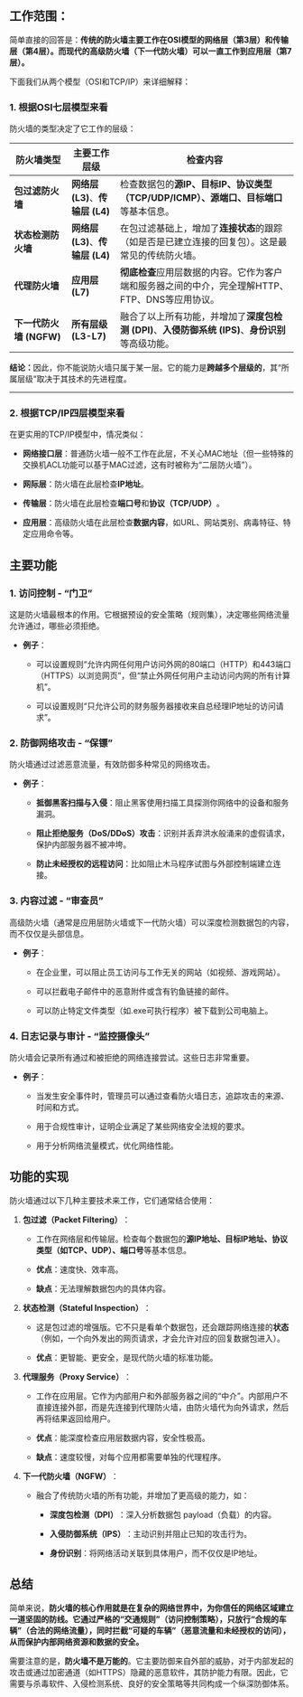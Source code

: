 ## 工作范围：

简单直接的回答是：​**传统的防火墙主要工作在OSI模型的网络层（第3层）和传输层（第4层）。而现代的高级防火墙（下一代防火墙）可以一直工作到应用层（第7层）。​**​

下面我们从两个模型（OSI和TCP/IP）来详细解释：

### 1. 根据OSI七层模型来看

防火墙的类型决定了它工作的层级：

|防火墙类型|主要工作层级|检查内容|
|---|---|---|
|​**包过滤防火墙**​|​**网络层 (L3)​**、**传输层 (L4)​**​|检查数据包的**源IP、目标IP、协议类型（TCP/UDP/ICMP）、源端口、目标端口**等基本信息。|
|​**状态检测防火墙**​|​**网络层 (L3)​**、**传输层 (L4)​**​|在包过滤基础上，增加了**连接状态**的跟踪（如是否是已建立连接的回复包）。这是最常见的传统防火墙。|
|​**代理防火墙**​|​**应用层 (L7)​**​|​**彻底检查**应用层数据的内容。它作为客户端和服务器之间的中介，完全理解HTTP、FTP、DNS等应用协议。|
|​**下一代防火墙 (NGFW)​**​|​**所有层级 (L3-L7)​**​|融合了以上所有功能，并增加了**深度包检测 (DPI)​**、**入侵防御系统 (IPS)​**、**身份识别**等高级功能。|

​**结论：​**​ 因此，你不能说防火墙只属于某一层。它的能力是**跨越多个层级的**，其“所属层级”取决于其技术的先进程度。

---

### 2. 根据TCP/IP四层模型来看

在更实用的TCP/IP模型中，情况类似：

- ​**网络接口层**​：普通防火墙一般不工作在此层，不关心MAC地址（但一些特殊的交换机ACL功能可以基于MAC过滤，这有时被称为“二层防火墙”）。
    
- ​**网际层**​：防火墙在此层检查**IP地址**。
    
- ​**传输层**​：防火墙在此层检查**端口号**和**协议（TCP/UDP）​**。
    
- ​**应用层**​：高级防火墙在此层检查**数据内容**，如URL、网站类别、病毒特征、特定应用命令等。
    

## 主要功能
### 1. 访问控制 - “门卫”

这是防火墙最根本的作用。它根据预设的安全策略（规则集），决定哪些网络流量允许通过，哪些必须拒绝。

- ​**例子**​：
    
    - 可以设置规则“允许内网任何用户访问外网的80端口（HTTP）和443端口（HTTPS）以浏览网页”，但“禁止外网任何用户主动访问内网的所有计算机”。
        
    - 可以设置规则“只允许公司的财务服务器接收来自总经理IP地址的访问请求”。
        
    

### 2. 防御网络攻击 - “保镖”

防火墙通过过滤恶意流量，有效防御多种常见的网络攻击。

- ​**例子**​：
    
    - ​**抵御黑客扫描与入侵**​：阻止黑客使用扫描工具探测你网络中的设备和服务漏洞。
        
    - ​**阻止拒绝服务（DoS/DDoS）攻击**​：识别并丢弃洪水般涌来的虚假请求，保护内部服务器不被冲垮。
        
    - ​**防止未经授权的远程访问**​：比如阻止木马程序试图与外部控制端建立连接。
        
    

### 3. 内容过滤 - “审查员”

高级防火墙（通常是应用层防火墙或下一代防火墙）可以深度检测数据包的内容，而不仅仅是头部信息。

- ​**例子**​：
    
    - 在企业里，可以阻止员工访问与工作无关的网站（如视频、游戏网站）。
        
    - 可以拦截电子邮件中的恶意附件或含有钓鱼链接的邮件。
        
    - 可以防止特定文件类型（如.exe可执行程序）被下载到公司电脑上。
        
    

### 4. 日志记录与审计 - “监控摄像头”

防火墙会记录所有通过和被拒绝的网络连接尝试。这些日志非常重要。

- ​**例子**​：
    
    - 当发生安全事件时，管理员可以通过查看防火墙日志，追踪攻击的来源、时间和方式。
        
    - 用于合规性审计，证明企业满足了某些网络安全法规的要求。
        
    - 用于分析网络流量模式，优化网络性能。
        
    
## 功能的实现

防火墙通过以下几种主要技术来工作，它们通常结合使用：

1. ​**包过滤（Packet Filtering）​**​：
    
    - 工作在网络层和传输层。检查每个数据包的**源IP地址、目标IP地址、协议类型（如TCP、UDP）、端口号**等基本信息。
        
    - ​**优点**​：速度快、效率高。
        
    - ​**缺点**​：无法理解数据包内的具体内容。
        
    
2. ​**状态检测（Stateful Inspection）​**​：
    
    - 这是包过滤的增强版。它不只是看单个数据包，还会跟踪网络连接的**状态**​（例如，一个向外发出的网页请求，才会允许对应的回复数据包进入）。
        
    - ​**优点**​：更智能、更安全，是现代防火墙的标准功能。
        
    
3. ​**代理服务（Proxy Service）​**​：
    
    - 工作在应用层。它作为内部用户和外部服务器之间的“中介”。内部用户不直接连接外部，而是先连接到代理防火墙，由防火墙代为向外请求，然后再将结果返回给用户。
        
    - ​**优点**​：能深度检查应用层数据内容，安全性极高。
        
    - ​**缺点**​：速度较慢，对每个应用都需要单独的代理程序。
        
    
4. ​**下一代防火墙（NGFW）​**​：
    
    - 融合了传统防火墙的所有功能，并增加了更高级的能力，如：
        
        - ​**深度包检测（DPI）​**​：深入分析数据包 payload（负载）的内容。
            
        - ​**入侵防御系统（IPS）​**​：主动识别并阻止已知的攻击行为。
            
        - ​**身份识别**​：将网络活动关联到具体用户，而不仅仅是IP地址。
            
        
    

## 总结

简单来说，​**防火墙的核心作用就是在复杂的网络世界中，为你信任的网络区域建立一道坚固的防线。它通过严格的“交通规则”（访问控制策略），只放行“合规的车辆”（合法的网络流量），同时拦截“可疑的车辆”（恶意流量和未经授权的访问），从而保护内部网络资源和数据的安全。​**​

需要注意的是，​**防火墙不是万能的**。它主要防御来自外部的威胁，对于内部发起的攻击或通过加密通道（如HTTPS）隐藏的恶意软件，其防护能力有限。因此，它需要与杀毒软件、入侵检测系统、良好的安全策略等共同构成一个纵深防御体系。